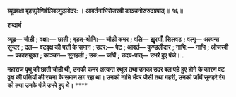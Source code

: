 **व्यूढवक्षा बृहच्छ्रोणिर्वलिवल्गुदलोदर: ।** **आवर्तनाभिरोजस्वी काञ्चनोरुरुदग्रपात् ॥ १६॥** 

**शब्दार्थ** 

**व्यूढ—** **चौड़ी** **; वक्षा:—** **छाती** **; बृहत्-श्रोणि:—** **चौड़ी कमर** **; वलि—** **झुॢरयाँ, सिलवट** **; वल्गु—** **अत्यन्त सुन्दर** **; दल—** **वटवृक्ष की** **पत्ती के समान** **; उदर:—** **पेट** **; आवर्त—** **कुण्डलीदार** **; नाभि:—** **नाभि** **; ओजस्वी—** **प्रकाशयुक्त** **; काञ्चन—** **सुनहली** **; उरु:—** **जाँघें** **;** **उदग्र-पात्—** **उभरे हुए पंजे।** **.** 

**महाराज पृथु की छाती चौड़ी थी, उनकी कमर अत्यन्त स्थूल तथा उनका उदर बल पड़े हुए** **होने के कारण वट वृक्ष की पत्तियों की रचना के समान लग रहा था। उनकी नाभि भँवर जैसी** **तथा गहरी, उनकी जाँघें सुनहरे रंग की तथा उनके पंजे उभरे हुए थे।** **** 